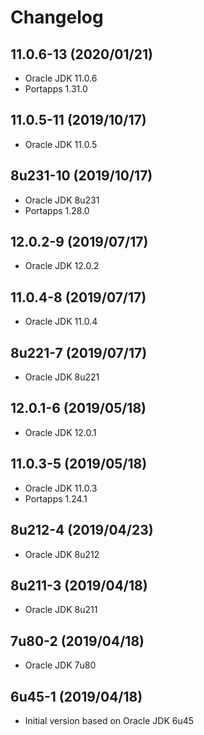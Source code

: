 # Changelog

## 11.0.6-13 (2020/01/21)

* Oracle JDK 11.0.6
* Portapps 1.31.0

## 11.0.5-11 (2019/10/17)

* Oracle JDK 11.0.5

## 8u231-10 (2019/10/17)

* Oracle JDK 8u231
* Portapps 1.28.0

## 12.0.2-9 (2019/07/17)

* Oracle JDK 12.0.2

## 11.0.4-8 (2019/07/17)

* Oracle JDK 11.0.4

## 8u221-7 (2019/07/17)

* Oracle JDK 8u221

## 12.0.1-6 (2019/05/18)

* Oracle JDK 12.0.1

## 11.0.3-5 (2019/05/18)

* Oracle JDK 11.0.3
* Portapps 1.24.1

## 8u212-4 (2019/04/23)

* Oracle JDK 8u212

## 8u211-3 (2019/04/18)

* Oracle JDK 8u211

## 7u80-2 (2019/04/18)

* Oracle JDK 7u80

## 6u45-1 (2019/04/18)

* Initial version based on Oracle JDK 6u45
